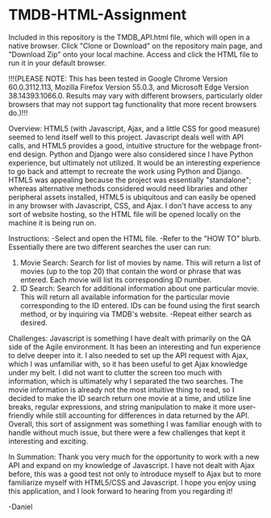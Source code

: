 # TMDB-HTML-Assignment

Included in this repository is the TMDB_API.html file, which will open in a native browser. Click "Clone or Download" on the repository main page, and "Download Zip" onto your local machine. Access and click the HTML file to run it in your default browser.

!!!(PLEASE NOTE: This has been tested in Google Chrome Version 60.0.3112.113, Mozilla Firefox Version 55.0.3, and Microsoft Edge Version 38.14393.1066.0. Results may vary with different browsers, particularly older browsers that may not support tag functionality that more recent browsers do.)!!!

Overview:
HTML5 (with Javascript, Ajax, and a little CSS for good measure) seemed to lend itself well to this project. Javascript deals well with API calls, and HTML5 provides a good, intuitive structure for the webpage front-end design. Python and Django were also considered since I have Python experience, but ultimately not utilized. It would be an interesting experience to go back and attempt to recreate the work using Python and Django. HTML5 was appealing because the project was essentially "standalone"; whereas alternative methods considered would need libraries and other peripheral assets installed, HTML5 is ubiquitous and can easily be opened in any browser with Javascript, CSS, and Ajax. I don't have access to any sort of website hosting, so the HTML file will be opened locally on the machine it is being run on.

Instructions:
-Select and open the HTML file.
-Refer to the "HOW TO" blurb. Essentially there are two different searches the user can run:
1. Movie Search: Search for list of movies by name. This will return a list of movies (up to the top 20) that contain the word or phrase  that  was entered. Each movie will list its corresponding ID number.
2. ID Search: Search for additional information about one particular movie. This will return all available information for the particular movie corresponding to the ID entered. IDs can be found using the first search method, or by inquiring via TMDB's website.
-Repeat either search as desired.

Challenges:
Javascript is something I have dealt with primarily on the QA side of the Agile environment. It has been an interesting and fun experience to delve deeper into it. I also needed to set up the API request with Ajax, which I was unfamiliar with, so it has been useful to get Ajax knowledge under my belt. I did not want to clutter the screen too much with information, which is ultimately why I separated the two searches. The movie information is already not the most intuitive thing to read, so I decided to make the ID search return one movie at a time, and utilize line breaks, regular expressions, and string manipulation to make it more user-friendly while still accounting for differences in data returned by the API. Overall, this sort of assignment was something I was familiar enough with to handle without much issue, but there were a few challenges that kept it interesting and exciting.

In Summation:
Thank you very much for the opportunity to work with a new API and expand on my knowledge of Javascript. I have not dealt with Ajax before, this was a good test not only to introduce myself to Ajax but to more familiarize myself with HTML5/CSS and Javascript. I hope you enjoy using this application, and I look forward to hearing from you regarding it! 

-Daniel

